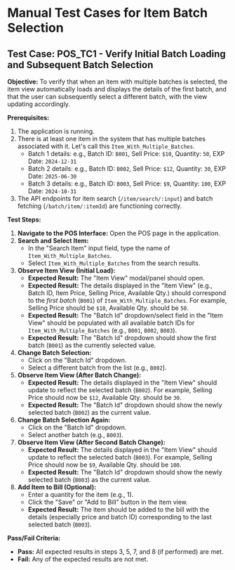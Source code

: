 # Manual Test Cases for Item Batch Selection

## Test Case: POS_TC1 - Verify Initial Batch Loading and Subsequent Batch Selection

**Objective:** To verify that when an item with multiple batches is selected, the item view automatically loads and displays the details of the first batch, and that the user can subsequently select a different batch, with the view updating accordingly.

**Prerequisites:**
1.  The application is running.
2.  There is at least one item in the system that has multiple batches associated with it. Let's call this `Item_With_Multiple_Batches`.
    *   Batch 1 details: e.g., Batch ID: `B001`, Sell Price: `$10`, Quantity: `50`, EXP Date: `2024-12-31`
    *   Batch 2 details: e.g., Batch ID: `B002`, Sell Price: `$12`, Quantity: `30`, EXP Date: `2025-06-30`
    *   Batch 3 details: e.g., Batch ID: `B003`, Sell Price: `$9`,  Quantity: `100`, EXP Date: `2024-10-31`
3.  The API endpoints for item search (`/item/search/:input`) and batch fetching (`/batch/item/:itemId`) are functioning correctly.

**Test Steps:**

1.  **Navigate to the POS Interface:** Open the POS page in the application.
2.  **Search and Select Item:**
    *   In the "Search Item" input field, type the name of `Item_With_Multiple_Batches`.
    *   Select `Item_With_Multiple_Batches` from the search results.
3.  **Observe Item View (Initial Load):**
    *   **Expected Result:** The "Item View" modal/panel should open.
    *   **Expected Result:** The details displayed in the "Item View" (e.g., Batch ID, Item Price, Selling Price, Available Qty.) should correspond to the *first batch* (`B001`) of `Item_With_Multiple_Batches`. For example, Selling Price should be `$10`, Available Qty. should be `50`.
    *   **Expected Result:** The "Batch Id" dropdown/select field in the "Item View" should be populated with all available batch IDs for `Item_With_Multiple_Batches` (e.g., `B001`, `B002`, `B003`).
    *   **Expected Result:** The "Batch Id" dropdown should show the first batch (`B001`) as the currently selected value.
4.  **Change Batch Selection:**
    *   Click on the "Batch Id" dropdown.
    *   Select a different batch from the list (e.g., `B002`).
5.  **Observe Item View (After Batch Change):**
    *   **Expected Result:** The details displayed in the "Item View" should update to reflect the selected batch (`B002`). For example, Selling Price should now be `$12`, Available Qty. should be `30`.
    *   **Expected Result:** The "Batch Id" dropdown should show the newly selected batch (`B002`) as the current value.
6.  **Change Batch Selection Again:**
    *   Click on the "Batch Id" dropdown.
    *   Select another batch (e.g., `B003`).
7.  **Observe Item View (After Second Batch Change):**
    *   **Expected Result:** The details displayed in the "Item View" should update to reflect the selected batch (`B003`). For example, Selling Price should now be `$9`, Available Qty. should be `100`.
    *   **Expected Result:** The "Batch Id" dropdown should show the newly selected batch (`B003`) as the current value.
8.  **Add Item to Bill (Optional):**
    *   Enter a quantity for the item (e.g., 1).
    *   Click the "Save" or "Add to Bill" button in the item view.
    *   **Expected Result:** The item should be added to the bill with the details (especially price and batch ID) corresponding to the last selected batch (`B003`).

**Pass/Fail Criteria:**
*   **Pass:** All expected results in steps 3, 5, 7, and 8 (if performed) are met.
*   **Fail:** Any of the expected results are not met.
